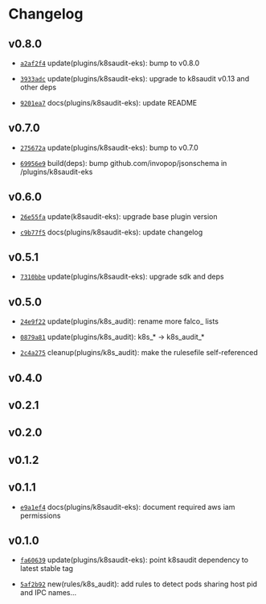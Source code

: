 # Changelog

## v0.8.0

* [`a2af2f4`](https://github.com/falcosecurity/plugins/commit/a2af2f4) update(plugins/k8saudit-eks): bump to v0.8.0

* [`3933adc`](https://github.com/falcosecurity/plugins/commit/3933adc) update(plugins/k8saudit-eks): upgrade to k8saudit v0.13 and other deps

* [`9201ea7`](https://github.com/falcosecurity/plugins/commit/9201ea7) docs(plugins/k8saudit-eks): update README


## v0.7.0

* [`275672a`](https://github.com/falcosecurity/plugins/commit/275672a) update(plugins/k8saudit-eks): bump to v0.7.0

* [`69956e9`](https://github.com/falcosecurity/plugins/commit/69956e9) build(deps): bump github.com/invopop/jsonschema in /plugins/k8saudit-eks


## v0.6.0

* [`26e55fa`](https://github.com/falcosecurity/plugins/commit/26e55fa) update(k8saudit-eks): upgrade base plugin version

* [`c9b77f5`](https://github.com/falcosecurity/plugins/commit/c9b77f5) docs(plugins/k8saudit-eks): update changelog


## v0.5.1

* [`7310bbe`](https://github.com/falcosecurity/plugins/commit/7310bbe) update(plugins/k8saudit-eks): upgrade sdk and deps


## v0.5.0

* [`24e9f22`](https://github.com/falcosecurity/plugins/commit/24e9f22) update(plugins/k8s_audit): rename more falco_ lists

* [`0879a81`](https://github.com/falcosecurity/plugins/commit/0879a81) update(plugins/k8s_audit): k8s_* -> k8s_audit_*

* [`2c4a275`](https://github.com/falcosecurity/plugins/commit/2c4a275) cleanup(plugins/k8s_audit): make the rulesefile self-referenced


## v0.4.0


## v0.2.1


## v0.2.0


## v0.1.2


## v0.1.1

* [`e9a1ef4`](https://github.com/falcosecurity/plugins/commit/e9a1ef4) docs(plugins/k8saudit-eks): document required aws iam permissions


## v0.1.0

* [`fa60639`](https://github.com/falcosecurity/plugins/commit/fa60639) update(plugins/k8saudit-eks): point k8saudit dependency to latest stable tag

* [`5af2b92`](https://github.com/falcosecurity/plugins/commit/5af2b92) new(rules/k8s_audit): add rules to detect pods sharing host pid and IPC names...


